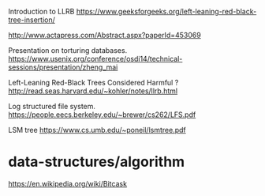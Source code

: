 Introduction to LLRB
https://www.geeksforgeeks.org/left-leaning-red-black-tree-insertion/

http://www.actapress.com/Abstract.aspx?paperId=453069

Presentation on torturing databases.
https://www.usenix.org/conference/osdi14/technical-sessions/presentation/zheng_mai

Left-Leaning Red-Black Trees Considered Harmful ?
http://read.seas.harvard.edu/~kohler/notes/llrb.html

Log structured file system.
https://people.eecs.berkeley.edu/~brewer/cs262/LFS.pdf

LSM tree
https://www.cs.umb.edu/~poneil/lsmtree.pdf

data-structures/algorithm
=========================

https://en.wikipedia.org/wiki/Bitcask
